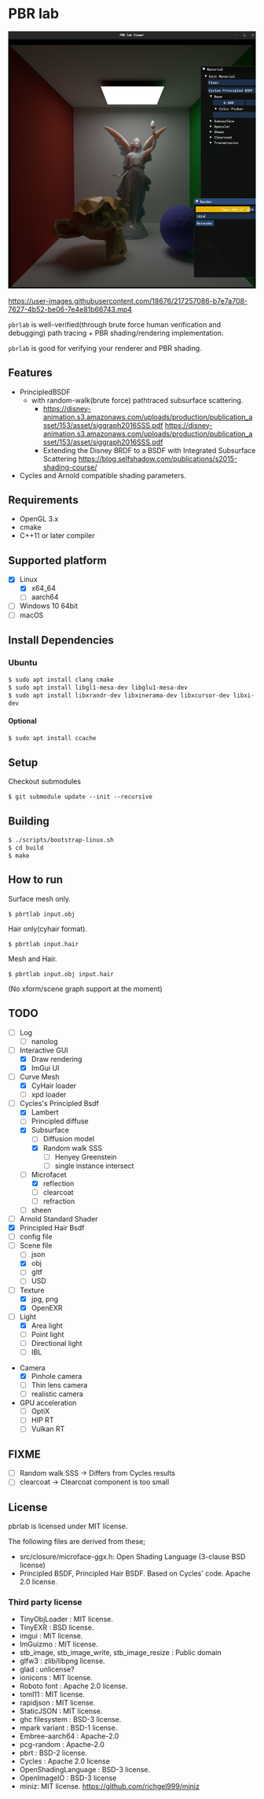# PBR lab

![pbr-sss](pbr-sss.png)


https://user-images.githubusercontent.com/18676/217257086-b7e7a708-7627-4b52-be06-7e4e81b66743.mp4


`pbrlab` is well-verified(through brute force human verification and debugging) path tracing + PBR shading/rendering implementation.

`pbrlab` is good for verifying your renderer and PBR shading.

## Features

* PrincipledBSDF
  * with random-walk(brute force) pathtraced subsurface scattering. 
    * https://disney-animation.s3.amazonaws.com/uploads/production/publication_asset/153/asset/siggraph2016SSS.pdf https://disney-animation.s3.amazonaws.com/uploads/production/publication_asset/153/asset/siggraph2016SSS.pdf
    * Extending the Disney BRDF to a BSDF with Integrated Subsurface Scattering https://blog.selfshadow.com/publications/s2015-shading-course/
* Cycles and Arnold compatible shading parameters.

## Requirements

* OpenGL 3.x
* cmake
* C++11 or later compiler

## Supported platform

* [x] Linux
  * [x] x64_64
  * [ ] aarch64
* [ ] Windows 10 64bit
* [ ] macOS

## Install Dependencies

### Ubuntu

```
$ sudo apt install clang cmake
$ sudo apt install libgl1-mesa-dev libglu1-mesa-dev
$ sudo apt install libxrandr-dev libxinerama-dev libxcursor-dev libxi-dev

```
#### Optional

```
$ sudo apt install ccache
```

## Setup

Checkout submodules

```
$ git submodule update --init --recursive
```

## Building

```
$ ./scripts/bootstrap-linux.sh
$ cd build
$ make
```

## How to run

Surface mesh only.

```
$ pbrtlab input.obj
```

Hair only(cyhair format).

```
$ pbrtlab input.hair
```

Mesh and Hair.

```
$ pbrtlab input.obj input.hair
```

(No xform/scene graph support at the moment)

## TODO

* [ ] Log
  * [ ] nanolog
* [ ] Interactive GUI
  * [x] Draw rendering
  * [x] ImGui UI
* [ ] Curve Mesh
  * [x] CyHair loader
  * [ ] xpd loader
* [ ] Cycles's Principled Bsdf
  * [x] Lambert
  * [ ] Principled diffuse
  * [x] Subsurface
    * [ ] Diffusion model
    * [x] Random walk SSS
      * [ ] Henyey Greenstein
      * [ ] single instance intersect
  * [ ] Microfacet
    * [x] reflection
    * [ ] clearcoat
    * [ ] refraction
  * [ ] sheen
* [ ] Arnold Standard Shader
* [x] Principled Hair Bsdf
* [ ] config file
* [ ] Scene file
  * [ ] json
  * [x] obj
  * [ ] gltf
  * [ ] USD
* [ ] Texture
  * [x] jpg, png
  * [x] OpenEXR
* [ ] Light
  * [x] Area light
  * [ ] Point light
  * [ ] Directional light
  * [ ] IBL
* Camera
  * [x] Pinhole camera
  * [ ] Thin lens camera
  * [ ] realistic camera
* GPU acceleration
  * [ ] OptiX
  * [ ] HIP RT
  * [ ] Vulkan RT

## FIXME

* [ ] Random walk SSS -> Differs from Cycles results
* [ ] clearcoat -> Clearcoat component is too small

## License

pbrlab is licensed under MIT license.

The following files are derived from these;

* src/closure/microface-ggx.h: Open Shading Language (3-clause BSD license)
* Principled BSDF, Principled Hair BSDF. Based on Cycles' code. Apache 2.0 license.

### Third party license

* TinyObjLoader : MIT license.
* TinyEXR : BSD license.
* imgui : MIT license.
* ImGuizmo : MIT license.
* stb_image, stb_image_write, stb_image_resize : Public domain
* glfw3 : zlib/libpng license.
* glad : unlicense?
* ionicons : MIT license.
* Roboto font : Apache 2.0 license.
* toml11 : MIT license.
* rapidjson : MIT license.
* StaticJSON : MIT license.
* ghc filesystem : BSD-3 license.
* mpark variant : BSD-1 license.
* Embree-aarch64 : Apache-2.0
* pcg-random : Apache-2.0
* pbrt : BSD-2 license.
* Cycles : Apache 2.0 license
* OpenShadingLanguage : BSD-3 license. 
* OpenImageIO : BSD-3 license
* miniz: MIT license. https://github.com/richgel999/miniz
